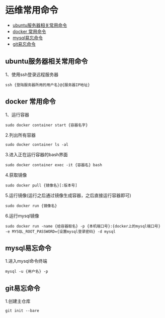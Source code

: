 # 运维常用命令
- [ubuntu服务器相关常用命令](#ubuntu服务器相关常用命令)
- [docker 常用命令](#docker-常用命令)
- [mysql易忘命令](#mysql易忘命令)
- [git易忘命令](#git易忘命令)
## ubuntu服务器相关常用命令
1、使用ssh登录远程服务器
```
ssh {登陆服务器所用的用户名}@{服务器IP地址}
```
## docker 常用命令
1、运行容器
```
sudo docker container start {容器名字}
```
2.列出所有容器
```
sudo docker container ls -al
```
3.进入正在运行容器的bash界面
```
sudo docker container exec -it {容器名} bash
```
4.获取镜像
```
sudo docker pull {镜像名}[:版本号]
```
5.运行镜像(运行之后通过镜像生成容器，之后直接运行容器即可)
```
sudo docker run {镜像名}
```
6.运行mysql镜像
```
sudo docker run -name {给容器取名} -p {本机端口号}:{docker上的mysql端口号} -e MYSQL_ROOT_PASSWORD={设置mysql登录密码} -d mysql
```
## mysql易忘命令
1.进入mysql命令终端
```
mysql -u {用户名} -p
```
## git易忘命令
1.创建主仓库
```
git init --bare
```